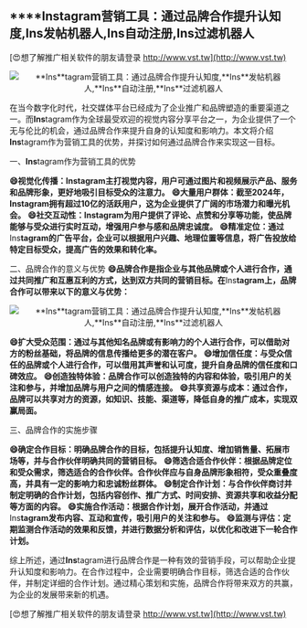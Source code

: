 ## ****Ins**tagram营销工具：通过品牌合作提升认知度,**Ins**发帖机器人,**Ins**自动注册,**Ins**过滤机器人**

[😍想了解推广相关软件的朋友请登录 http://www.vst.tw](http://www.vst.tw)

 <center><img src="https://vst.tw/MP4/tuiguang/png/7.png" alt="**Ins**tagram营销工具：通过品牌合作提升认知度,**Ins**发帖机器人,**Ins**自动注册,**Ins**过滤机器人"></center>

在当今数字化时代，社交媒体平台已经成为了企业推广和品牌塑造的重要渠道之一。而**Ins**tagram作为全球最受欢迎的视觉内容分享平台之一，为企业提供了一个无与伦比的机会，通过品牌合作来提升自身的认知度和影响力。本文将介绍**Ins**tagram作为营销工具的优势，并探讨如何通过品牌合作来实现这一目标。

一、**Ins**tagram作为营销工具的优势

**😄视觉化传播：**Ins**tagram主打视觉内容，用户可通过图片和视频展示产品、服务和品牌形象，更好地吸引目标受众的注意力。**
**😄大量用户群体：截至2024年，**Ins**tagram拥有超过10亿的活跃用户，这为企业提供了广阔的市场潜力和曝光机会。**
**😄社交互动性：**Ins**tagram为用户提供了评论、点赞和分享等功能，使品牌能够与受众进行实时互动，增强用户参与感和品牌忠诚度。**
**😄精准定位：通过**Ins**tagram的广告平台，企业可以根据用户兴趣、地理位置等信息，将广告投放给特定目标受众，提高广告的效果和转化率。**

二、品牌合作的意义与优势
**😄品牌合作是指企业与其他品牌或个人进行合作，通过共同推广和互惠互利的方式，达到双方共同的营销目标。在**Ins**tagram上，品牌合作可以带来以下的意义与优势：**

 <center><img src="https://vst.tw/MP4/tuiguang/png/2.png" alt="**Ins**tagram营销工具：通过品牌合作提升认知度,**Ins**发帖机器人,**Ins**自动注册,**Ins**过滤机器人"></center>

**😄扩大受众范围：通过与其他知名品牌或有影响力的个人进行合作，可以借助对方的粉丝基础，将品牌的信息传播给更多的潜在客户。**
**😄增加信任度：与受众信任的品牌或个人进行合作，可以借用其声誉和认可度，提升自身品牌的信任度和口碑效应。**
**😄创造独特体验：品牌合作可以创造独特的内容和体验，吸引用户的关注和参与，并增加品牌与用户之间的情感连接。**
**😄共享资源与成本：通过合作，品牌可以共享对方的资源，如知识、技能、渠道等，降低自身的推广成本，实现双赢局面。**

三、品牌合作的实施步骤

**😄确定合作目标：明确品牌合作的目标，包括提升认知度、增加销售量、拓展市场等，并与合作伙伴明确共同的营销目标。**
**😄筛选合适合作伙伴：根据品牌定位和受众需求，筛选适合的合作伙伴。合作伙伴应与自身品牌形象相符，受众重叠度高，并具有一定的影响力和忠诚粉丝群体。**
**😄制定合作计划：与合作伙伴商讨并制定明确的合作计划，包括内容创作、推广方式、时间安排、资源共享和收益分配等方面的内容。**
**😄实施合作活动：根据合作计划，展开合作活动，并通过**Ins**tagram发布内容、互动和宣传，吸引用户的关注和参与。**
**😄监测与评估：定期监测合作活动的效果和反馈，并进行数据分析和评估，以优化和改进下一轮合作计划。**

综上所述，通过**Ins**tagram进行品牌合作是一种有效的营销手段，可以帮助企业提升认知度和影响力。在合作过程中，企业需要明确合作目标，筛选合适的合作伙伴，并制定详细的合作计划。通过精心策划和实施，品牌合作将带来双方的共赢，为企业的发展带来新的机遇。

[😍想了解推广相关软件的朋友请登录 http://www.vst.tw](http://www.vst.tw)



